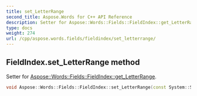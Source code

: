 ```yaml
---
title: set_LetterRange
second_title: Aspose.Words for C++ API Reference
description: Setter for Aspose::Words::Fields::FieldIndex::get_LetterRange. 
type: docs
weight: 274
url: /cpp/aspose.words.fields/fieldindex/set_letterrange/
---
```

## FieldIndex.set_LetterRange method


Setter for [Aspose::Words::Fields::FieldIndex::get_LetterRange](../get_letterrange/).

```cpp
void Aspose::Words::Fields::FieldIndex::set_LetterRange(const System::String &value)
```

